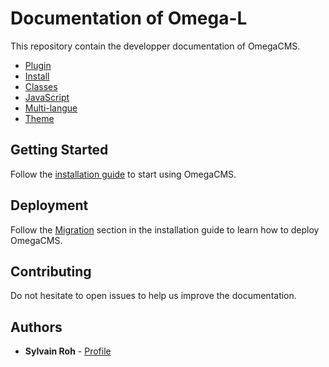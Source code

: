 # Documentation of Omega-L


This repository contain the developper documentation of OmegaCMS.


- [Plugin](./plugin.md)
- [Install](./install.md)
- [Classes](./classes.md)
- [JavaScript](./js.md)
- [Multi-langue](./mlang.md)
- [Theme](./theme.md)



## Getting Started

Follow the [installation guide](./install.md) to start using OmegaCMS.

## Deployment

Follow the [Migration](./install.md#migration) section in the installation guide to learn how to deploy OmegaCMS.

## Contributing

Do not hesitate to open issues to help us improve the documentation.

## Authors

* **Sylvain Roh** - [Profile](https://github.com/rohsyl)

